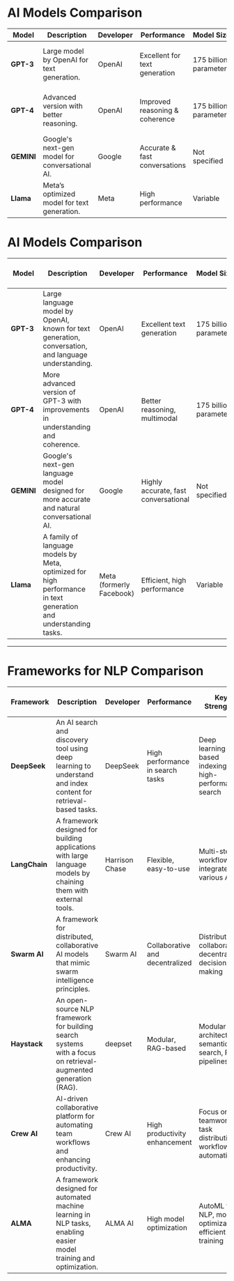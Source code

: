 # AI Models Comparison

| **Model**  | **Description**                                  | **Developer**  | **Performance**              | **Model Size**        | **Key Strengths**                               | **Use Cases**                                  |
|------------|--------------------------------------------------|----------------|------------------------------|-----------------------|-------------------------------------------------|------------------------------------------------|
| **GPT-3**  | Large model by OpenAI for text generation.       | OpenAI         | Excellent for text generation | 175 billion parameters| Code completion, conversation                  | Chatbots, content generation, code generation |
| **GPT-4**  | Advanced version with better reasoning.          | OpenAI         | Improved reasoning & coherence| 175 billion parameters| Multimodal, fewer biases                       | NLP tasks, creative writing, medical apps     |
| **GEMINI** | Google's next-gen model for conversational AI.  | Google         | Accurate & fast conversations | Not specified         | Multimodal support, language comprehension      | Virtual assistants, customer service bots     |
| **Llama**  | Meta’s optimized model for text generation.      | Meta           | High performance              | Variable              | Open-source, efficient in low-resource settings | Research, chatbots, content creation          |


# AI Models Comparison

| **Model**  | **Description**                                                                                              | **Developer**    | **Performance**                      | **Model Size**             | **Key Strengths**                                           | **Use Cases**                                      | **Fine-Tuning Capability**  |
|------------|--------------------------------------------------------------------------------------------------------------|------------------|--------------------------------------|----------------------------|------------------------------------------------------------|----------------------------------------------------|-----------------------------|
| **GPT-3**  | Large language model by OpenAI, known for text generation, conversation, and language understanding.          | OpenAI           | Excellent text generation            | 175 billion parameters     | Text generation, code completion, conversation             | Chatbots, content generation, code generation     | Yes                         |
| **GPT-4**  | More advanced version of GPT-3 with improvements in understanding and coherence.                              | OpenAI           | Better reasoning, multimodal         | 175 billion parameters     | Multimodal capabilities, fewer biases                      | Advanced NLP tasks, creative writing, medical applications | Yes                         |
| **GEMINI** | Google's next-gen language model designed for more accurate and natural conversational AI.                   | Google           | Highly accurate, fast conversational | Not specified              | Advanced language comprehension, multimodal support        | Virtual assistants, customer service bots, conversational interfaces | Yes                         |
| **Llama**  | A family of language models by Meta, optimized for high performance in text generation and understanding tasks. | Meta (formerly Facebook) | Efficient, high performance          | Variable                   | Open-source, low resource usage                            | Research, chatbots, content creation              | Yes                         |

---

# Frameworks for NLP Comparison

| **Framework** | **Description**                                                                                                      | **Developer**    | **Performance**                   | **Key Strengths**                                               | **Use Cases**                                      | **Fine-Tuning Capability**  |
|---------------|----------------------------------------------------------------------------------------------------------------------|------------------|-----------------------------------|---------------------------------------------------------------|----------------------------------------------------|-----------------------------|
| **DeepSeek**  | An AI search and discovery tool using deep learning to understand and index content for retrieval-based tasks.        | DeepSeek         | High performance in search tasks  | Deep learning-based indexing, high-performance search          | Search engines, data discovery, recommendation systems | Yes                         |
| **LangChain** | A framework designed for building applications with large language models by chaining them with external tools.       | Harrison Chase   | Flexible, easy-to-use             | Multi-step workflows, integrates various APIs                   | Conversational agents, automated content creation, research tools | Yes                         |
| **Swarm AI**  | A framework for distributed, collaborative AI models that mimic swarm intelligence principles.                        | Swarm AI         | Collaborative and decentralized   | Distributed collaboration, decentralized decision-making         | Collective decision systems, autonomous robots, swarm-based learning | Yes                         |
| **Haystack**  | An open-source NLP framework for building search systems with a focus on retrieval-augmented generation (RAG).        | deepset          | Modular, RAG-based               | Modular architecture, semantic search, RAG pipelines           | Search applications, chatbots, Q&A systems                | Yes                         |
| **Crew AI**   | AI-driven collaborative platform for automating team workflows and enhancing productivity.                           | Crew AI          | High productivity enhancement     | Focus on teamwork, task distribution, workflow automation       | Project management, team collaboration, workflow automation | Yes                         |
| **ALMA**      | A framework designed for automated machine learning in NLP tasks, enabling easier model training and optimization.   | ALMA AI          | High model optimization           | AutoML for NLP, model optimization, efficient training          | Model development, optimization for NLP tasks, faster deployment | Yes                         |

